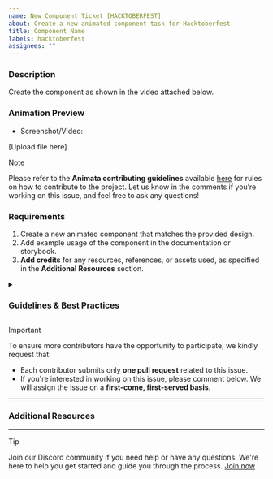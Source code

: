 ```yaml
---
name: New Component Ticket [HACKTOBERFEST]
about: Create a new animated component task for Hacktoberfest
title: Component Name
labels: hacktoberfest
assignees: ""
---
```


### Description

Create the component as shown in the video attached below.

### Animation Preview

- Screenshot/Video:

[Upload file here]

> [!NOTE]  
> Please refer to the **Animata contributing guidelines** available [here](https://www.animata.design/docs/contributing) for rules on how to contribute to the project. Let us know in the comments if you’re working on this issue, and feel free to ask any questions!

### Requirements

1. Create a new animated component that matches the provided design.
2. Add example usage of the component in the documentation or storybook.
3. **Add credits** for any resources, references, or assets used, as specified in the **Additional Resources** section.


<details>
  <summary>
    <h3> Guidelines & Best Practices</h3>
  </summary>

- Write reusable and clean code following the project’s style guide.
- The component should be **fully customizable**. The user should be able to modify props such as duration, easing, color, and size where applicable.
- Follow the [Contributing Guidelines](https://www.animata.design/docs/contributing) before submitting your pull request.

</details>

> [!IMPORTANT]  
> To ensure more contributors have the opportunity to participate, we kindly request that:
>
> - Each contributor submits only **one pull request** related to this issue.
> - If you're interested in working on this issue, please comment below. We will assign the issue on a **first-come, first-served basis**.

---

### Additional Resources

<!-- Add references and credits here -->

---

> [!Tip]
> Join our Discord community if you need help or have any questions. We're here to help you get started and guide you through the process. [Join now](https://discord.gg/YfvqMf5MTE)
